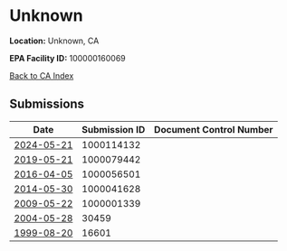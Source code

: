 # Unknown

**Location:** Unknown, CA

**EPA Facility ID:** 100000160069

[Back to CA Index](../../index.md)

## Submissions

| Date | Submission ID | Document Control Number |
|------|--------------|-------------------------|
| [2024-05-21](submissions/1000114132.md) | 1000114132 |  |
| [2019-05-21](submissions/1000079442.md) | 1000079442 |  |
| [2016-04-05](submissions/1000056501.md) | 1000056501 |  |
| [2014-05-30](submissions/1000041628.md) | 1000041628 |  |
| [2009-05-22](submissions/1000001339.md) | 1000001339 |  |
| [2004-05-28](submissions/30459.md) | 30459 |  |
| [1999-08-20](submissions/16601.md) | 16601 |  |
